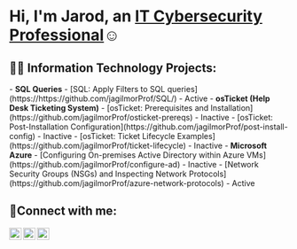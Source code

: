 <h1>Hi, I'm Jarod, an <a href="https://www.linkedin.com/in/jagilmor/">IT Cybersecurity Professional</a>☺</h1>

<h2>👨‍💻 Information Technology Projects:</h2>
- <b>SQL Queries</b>
  - [SQL: Apply Filters to SQL queries](https://https://github.com/jagilmorProf/SQL/) - Active
- <b>osTicket (Help Desk Ticketing System)</b>
  - [osTicket: Prerequisites and Installation](https://github.com/jagilmorProf/osticket-prereqs) - Inactive
  - [osTicket: Post-Installation Configuration](https://github.com/jagilmorProf/post-install-config) - Inactive
  - [osTicket: Ticket Lifecycle Examples](https://github.com/jagilmorProf/ticket-lifecycle) - Inactive
- <b>Microsoft Azure</b>
  - [Configuring On-premises Active Directory within Azure VMs](https://github.com/jagilmorProf/configure-ad) - Inactive
  - [Network Security Groups (NSGs) and Inspecting Network Protocols](https://github.com/jagilmorProf/azure-network-protocols) - Active

<h2>🤳Connect with me:</h2>

[<img align="left" alt="Josh | Twitter" width="22px" src="https://cdn.jsdelivr.net/npm/simple-icons@v3/icons/twitter.svg" />][Twitter]
[<img align="left" alt="Josh | LinkedIn" width="22px" src="https://cdn.jsdelivr.net/npm/simple-icons@v3/icons/linkedin.svg" />][linkedin]
[<img align="left" alt="Josh | Instagram" width="22px" src="https://cdn.jsdelivr.net/npm/simple-icons@v3/icons/instagram.svg" />][instagram]

[twitter]: https://twitter.com/eromligaj
[instagram]: https://www.instagram.com/jarod.gilmore
[linkedin]: https://www.linkedin.com/in/jagilmor/
<!--
**jagilmorProf/jagilmorProf** is a ✨ _special_ ✨ repository because its `README.md` (this file) appears on your GitHub profile.

Here are some ideas to get you started:

- 🔭 I’m currently working on ...
- 🌱 I’m currently learning ...
- 👯 I’m looking to collaborate on ...
- 🤔 I’m looking for help with ...
- 💬 Ask me about ...
- 📫 How to reach me: ...
- 😄 Pronouns: ...
- ⚡ Fun fact: ...
-->
